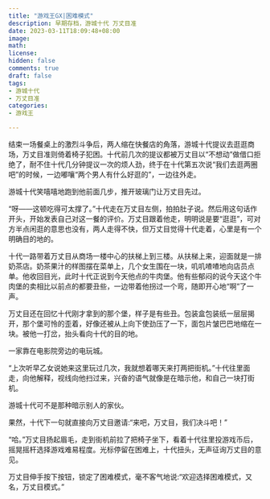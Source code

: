 ```yaml
---
title: "游戏王GX|困难模式"
description: 早期存档，游城十代 万丈目准
date: 2023-03-11T18:09:48+08:00 
image: 
math: 
license: 
hidden: false
comments: true
draft: false
tags:
- 游城十代
- 万丈目准
categories:
- 游戏王

---
```


结束一场餐桌上的激烈斗争后，两人缩在快餐店的角落，游城十代提议去逛逛商场，万丈目准则倚着椅子犯困。十代前几次的提议都被万丈目以“不想动”做借口拒绝了，耐不住十代几分钟提议一次的烦人劲，终于在十代第五次说“我们去逛两圈吧”的时候，一边嘟嚷“两个男人有什么好逛的”，一边往外走。

游城十代笑嘻嘻地跑到他前面几步，推开玻璃门让万丈目先过。

“呀——这顿吃得可太撑了。”十代走在万丈目左侧，拍拍肚子说。然后用这句话作开头，开始发表自己对这一餐的评价。万丈目跟着他走，明明说是要“逛逛”，可对方半点闲逛的意思也没有，两人走得不快，但万丈目觉得十代走着，心里是有一个明确目的地的。

十代一路带着万丈目从商场一楼中心的扶梯上到三楼。从扶梯上来，迎面就是一排奶茶店。奶茶果汁的样图摆在菜单上，几个女生围在一块，叽叽喳喳地向店员点单。他收回目光，此时十代正说到今天他点的牛肉堡。他有些郁闷的说今天这个牛肉堡的卖相比以前点的都要丑些，一边带着他拐过一个弯，随即开心地“啊”了一声。

万丈目还在回忆十代刚才拿到的那个堡，样子是有些丑。包装盒包装纸一层层揭开，那个堡可怜的歪着，好像还被从上向下使劲压了一下，面包片皱巴巴地缩在一块。被他一打岔，抬头看向十代的目的地。

一家靠在电影院旁边的电玩城。

“上次听早乙女说她来这里玩过几次，我就想着哪天来打两把街机。”十代往里面走，向他解释，视线向他扫过来，兴奋的语气就像是在暗示他，和自己一块打街机。

游城十代可不是那种暗示别人的家伙。

果然，十代下一句就直接向万丈目邀请:“来吧，万丈目，我们决斗吧！”

“哈。”万丈目扬起眉毛，走到街机前拉了把椅子坐下，看着十代往里投游戏币后，摇晃摇杆选择游戏难易程度。光标停留在困难上，十代扭头，无声征询万丈目的意见。

万丈目伸手按下按钮，锁定了困难模式，毫不客气地说:“欢迎选择困难模式，又名，万丈目模式。”